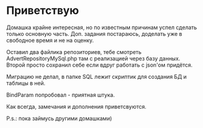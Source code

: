 # Приветствую

Домашка крайне интересная, но по известным причинам успел сделать только основную часть. Доп. задания постараюсь, доделать уже в свободное время и не на оценку.

Оставил два файлика репозиториев, тебе смотреть AdvertRepositoryMySql.php там с реализацией через базу данных. Второй просто сохранил себе если вдруг работать с json'ом придётся.

Миграцию не делал, в папке SQL лежит скриптик для создания БД и таблицы в ней. 

BindParam попробовал - приятная штука.

Как всегда, замечания и дополнения приветсвуются.

P.s.: пока займусь другими домашками)